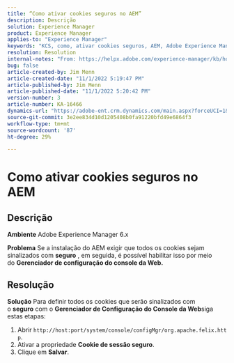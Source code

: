 ```yaml
---
title: “Como ativar cookies seguros no AEM”
description: Descrição
solution: Experience Manager
product: Experience Manager
applies-to: "Experience Manager"
keywords: "KCS, como, ativar cookies seguros, AEM, Adobe Experience Manager, 6.x"
resolution: Resolution
internal-notes: "From: https://helpx.adobe.com/experience-manager/kb/how-to-enable-secure-cookies-in-AEM.html"
bug: false
article-created-by: Jim Menn
article-created-date: "11/1/2022 5:19:47 PM"
article-published-by: Jim Menn
article-published-date: "11/1/2022 5:20:42 PM"
version-number: 3
article-number: KA-16466
dynamics-url: "https://adobe-ent.crm.dynamics.com/main.aspx?forceUCI=1&pagetype=entityrecord&etn=knowledgearticle&id=9e57415c-095a-ed11-9561-6045bd006a22"
source-git-commit: 3e2ee834d10d1205408b0fa91220bfd49e6864f3
workflow-type: tm+mt
source-wordcount: '87'
ht-degree: 29%

---
```


# Como ativar cookies seguros no AEM

## Descrição


<b>Ambiente</b>
Adobe Experience Manager 6.x

<b>Problema</b>
Se a instalação do AEM exigir que todos os cookies sejam sinalizados com <b>seguro</b> , em seguida, é possível habilitar isso por meio do <b>Gerenciador de configuração do console da Web.</b>


## Resolução


<b>Solução</b>
Para definir todos os cookies que serão sinalizados com o <b>seguro</b> com o <b>Gerenciador de Configuração do Console da Web</b>siga estas etapas:

1. Abrir `http://host:port/system/console/configMgr/org.apache.felix.http`.
2. Ativar a propriedade <b>Cookie de sessão seguro</b>.
3. Clique em <b>Salvar</b>.

